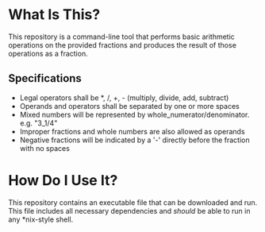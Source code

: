 # What Is This?
This repository is a command-line tool that performs basic arithmetic operations on the provided
fractions and produces the result of those operations as a fraction.

## Specifications
* Legal operators shall be *, /, +, - (multiply, divide, add, subtract)
* Operands and operators shall be separated by one or more spaces
* Mixed numbers will be represented by whole_numerator/denominator. e.g. "3_1/4"
* Improper fractions and whole numbers are also allowed as operands
* Negative fractions will be indicated by a '-' directly before the fraction with no spaces

# How Do I Use It?
This repository contains an executable file <insert file name here> that can be downloaded and
run. This file includes all necessary dependencies and *should* be able to run in any *nix-style shell.
